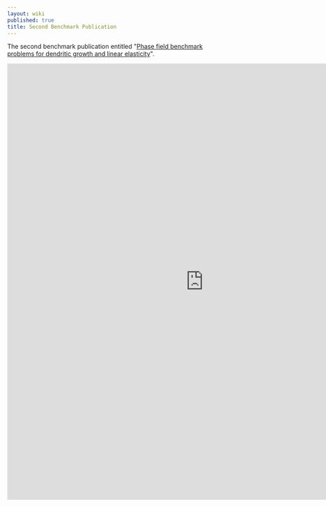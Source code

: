 ```yaml
---
layout: wiki
published: true
title: Second Benchmark Publication
---
```

The second benchmark publication entitled "[Phase field benchmark problems for dendritic growth and linear elasticity](https://doi.org/10.1016/j.commatsci.2018.03.015)".

<iframe width="900" height="1000" src="https://doi.org/10.1016/j.commatsci.2018.03.015" frameborder="0" allowfullscreen></iframe>
